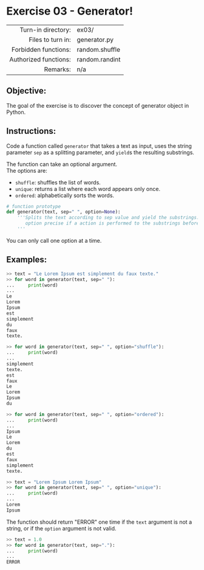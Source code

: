 # Exercise 03 - Generator!

|                          |                     |
| ------------------------:| ------------------- |
|   Turn-in directory:     |  ex03/              |
|   Files to turn in:      |  generator.py       |
|   Forbidden functions:   |  random.shuffle     |
|   Authorized functions:  |  random.randint     |
|   Remarks:               |  n/a                |

## Objective:
The goal of the exercise is to discover the concept of generator object in Python.


## Instructions:
Code a function called `generator` that takes a text as input, uses the string parameter `sep` as a splitting parameter, and `yield`s the resulting substrings.


The function can take an optional argument.  
The options are:
* `shuffle`: shuffles the list of words.  
* `unique`: returns a list where each word appears only once.  
* `ordered`: alphabetically sorts the words.  

```py
# function prototype
def generator(text, sep=" ", option=None):
    '''Splits the text according to sep value and yield the substrings.
       option precise if a action is performed to the substrings before it is yielded.
    '''
```

You can only call one option at a time.

## Examples:

```py
>> text = "Le Lorem Ipsum est simplement du faux texte."
>> for word in generator(text, sep=" "):
...     print(word)
...
Le
Lorem
Ipsum
est
simplement
du
faux
texte.

>> for word in generator(text, sep=" ", option="shuffle"):
...     print(word)
...
simplement
texte.
est
faux
Le
Lorem
Ipsum
du

>> for word in generator(text, sep=" ", option="ordered"):
...     print(word)
...
Ipsum
Le
Lorem
du
est
faux
simplement
texte.
```

```py
>> text = "Lorem Ipsum Lorem Ipsum"
>> for word in generator(text, sep=" ", option="unique"):
...     print(word)
...
Lorem
Ipsum
```

The function should return "ERROR" one time if the `text` argument is not a string, or if the `option` argument is not valid.

```py
>> text = 1.0
>> for word in generator(text, sep="."):
...     print(word)
...
ERROR
```
